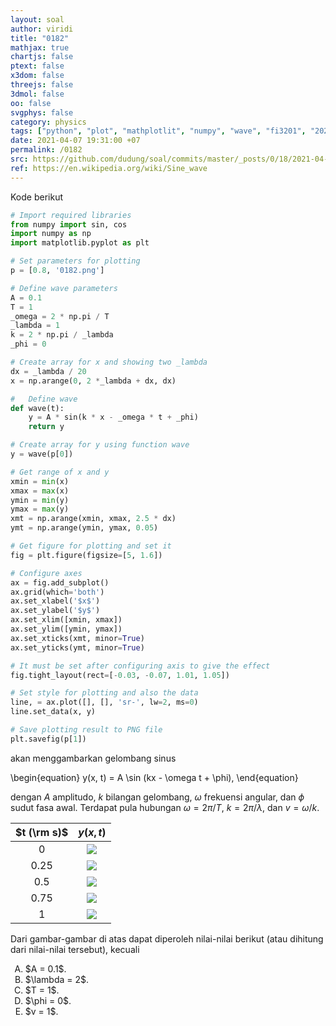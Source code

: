 ```yaml
---
layout: soal
author: viridi
title: "0182"
mathjax: true
chartjs: false
ptext: false
x3dom: false
threejs: false
3dmol: false
oo: false
svgphys: false
category: physics
tags: ["python", "plot", "mathplotlit", "numpy", "wave", "fi3201", "2020-2"]
date: 2021-04-07 19:31:00 +07
permalink: /0182
src: https://github.com/dudung/soal/commits/master/_posts/0/18/2021-04-07-plot-data-2.md
ref: https://en.wikipedia.org/wiki/Sine_wave
---
```

Kode berikut

```python
# Import required libraries
from numpy import sin, cos
import numpy as np
import matplotlib.pyplot as plt

# Set parameters for plotting
p = [0.8, '0182.png']

# Define wave parameters
A = 0.1
T = 1
_omega = 2 * np.pi / T
_lambda = 1
k = 2 * np.pi / _lambda
_phi = 0

# Create array for x and showing two _lambda
dx = _lambda / 20
x = np.arange(0, 2 *_lambda + dx, dx)

#	Define wave
def wave(t):
	y = A * sin(k * x - _omega * t + _phi)
	return y

# Create array for y using function wave
y = wave(p[0])

# Get range of x and y
xmin = min(x)
xmax = max(x)
ymin = min(y)
ymax = max(y)
xmt = np.arange(xmin, xmax, 2.5 * dx)
ymt = np.arange(ymin, ymax, 0.05)

# Get figure for plotting and set it
fig = plt.figure(figsize=[5, 1.6])

# Configure axes
ax = fig.add_subplot()
ax.grid(which='both')
ax.set_xlabel('$x$')
ax.set_ylabel('$y$')
ax.set_xlim([xmin, xmax])
ax.set_ylim([ymin, ymax])
ax.set_xticks(xmt, minor=True)
ax.set_yticks(ymt, minor=True)

# It must be set after configuring axis to give the effect
fig.tight_layout(rect=[-0.03, -0.07, 1.01, 1.05])

# Set style for plotting and also the data
line, = ax.plot([], [], 'sr-', lw=2, ms=0)
line.set_data(x, y)

# Save plotting result to PNG file
plt.savefig(p[1])
```

akan menggambarkan gelombang sinus

\begin{equation}
y(x, t) = A \sin (kx - \omega t + \phi), 
\end{equation}

dengan $A$ amplitudo, $k$ bilangan gelombang, $\omega$ frekuensi angular, dan $\phi$ sudut fasa awal. Terdapat pula hubungan $\omega = 2\pi/T$, $k = 2\pi/\lambda$, dan $v = \omega/k$.

$t (\rm s)$ | $y(x, t)$
:-: | :-:
$0$ | ![]({{site.baseurl}}/assets/img/0/18/0182a.png)
$0.25$ | ![]({{site.baseurl}}/assets/img/0/18/0182b.png)
$0.5$ | ![]({{site.baseurl}}/assets/img/0/18/0182c.png)
$0.75$ | ![]({{site.baseurl}}/assets/img/0/18/0182d.png)
$1$ | ![]({{site.baseurl}}/assets/img/0/18/0182e.png)

Dari gambar-gambar di atas dapat diperoleh nilai-nilai berikut (atau dihitung dari nilai-nilai tersebut), kecuali

<ol type="A">
<li>$A = 0.1$.
<li>$\lambda = 2$.
<li>$T = 1$.
<li>$\phi = 0$.
<li>$v = 1$.

